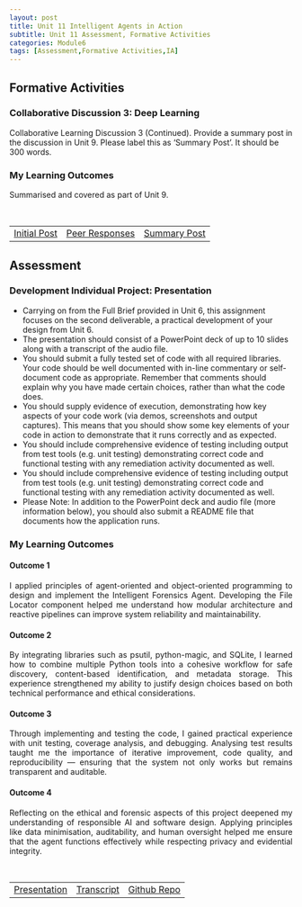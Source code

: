 ```yaml
---
layout: post
title: Unit 11 Intelligent Agents in Action
subtitle: Unit 11 Assessment, Formative Activities
categories: Module6
tags: [Assessment,Formative Activities,IA]
---
```

<style>
/* hit common Jekyll theme containers */
.post-content > * + *,
.page__content > * + *,
.post-body > * + * { margin-top: .6rem !important; }

/* headings: tighten top/bottom */
.post-content h1, .post-content h2, .post-content h3,
.page__content h1, .page__content h2, .page__content h3,
.post-body h1, .post-body h2, .post-body h3 {
  margin-top: .9rem !important;
  margin-bottom: .35rem !important;
  line-height: 1.2;
}

/* paragraphs & lists */
.post-content p, .page__content p, .post-body p { margin: .35rem 0 !important; line-height: 1.5; }
.post-content ul, .page__content ul, .post-body ul { margin: .25rem 0 .5rem 1.15rem !important; }
.post-content li, .page__content li, .post-body li { margin: .18rem 0 !important; }

/* tables & buttons */
.post-content table, .page__content table, .post-body table { margin: .4rem 0 !important; }
.post-content td, .page__content td, .post-body td { padding: .22rem .5rem !important; }

/* kill huge gap after the post title block some themes add */
.post-title + .post-content,
.page__title + .page__content { margin-top: .5rem !important; }
</style>
<html lang="en">
<body>
<h2> Formative Activities </h2>
<h3> Collaborative Discussion 3: Deep Learning  </h3>
<p>Collaborative Learning Discussion 3 (Continued). Provide a summary post in the discussion in Unit 9. Please label this as ‘Summary Post’. It should be 300 words. </p>
    <h3> My Learning Outcomes </h3>
<p style="text-align: justify;">Summarised and covered as part of Unit 9.</p>
  <br>
<table>
    <tr>
      <td> <a href="../../../../artefacts/IA-Unit09-Initial_Post.pdf" target="_blank" class="button large">Initial Post</a></td> 
       <td> <a href="../../../../artefacts/IA-Unit09-Peer_Response.pdf" target="_blank" class="button large">Peer Responses</a></td> 
       <td> <a href="../../../../artefacts/IA-Unit09-SummaryPost.pdf" target="_blank" class="button large">Summary Post</a></td> 
    </tr>
</table>
<h2> Assessment </h2>
<h3>Development Individual Project: Presentation</h3>
<ul>
 <li> Carrying on from the Full Brief provided in Unit 6, this assignment focuses on the second deliverable, a practical development of your design from Unit 6.</li>
  <li> The presentation should consist of a PowerPoint deck of up to 10 slides along with a transcript of the audio file.</li>
 <li> You should submit a fully tested set of code with all required libraries. Your code should be well documented with in-line commentary or self-document code as appropriate. Remember that comments should explain why you have made certain choices, rather than what the code does.</li>
 <li> You should supply evidence of execution, demonstrating how key aspects of your code work (via demos, screenshots and output captures). This means that you should show some key elements of your code in action to demonstrate that it runs correctly and as expected.</li>
 <li> You should include comprehensive evidence of testing including output from test tools (e.g. unit testing) demonstrating correct code and functional testing with any remediation activity documented as well.</li>
 <li> You should include comprehensive evidence of testing including output from test tools (e.g. unit testing) demonstrating correct code and functional testing with any remediation activity documented as well.</li>
  <li>Please Note: In addition to the PowerPoint deck and audio file (more information below), you should also submit a README file that documents how the application runs.</li>
</ul>
<h3> My Learning Outcomes </h3>

<h4>Outcome 1</h4>
<p style="text-align: justify;">I applied principles of agent-oriented and object-oriented programming to design and implement the Intelligent Forensics Agent. Developing the File Locator component helped me understand how modular architecture and reactive pipelines can improve system reliability and maintainability.</p>

<h4>Outcome 2</h4>
<p style="text-align: justify;">By integrating libraries such as psutil, python-magic, and SQLite, I learned how to combine multiple Python tools into a cohesive workflow for safe discovery, content-based identification, and metadata storage. This experience strengthened my ability to justify design choices based on both technical performance and ethical considerations.</p>

<h4>Outcome 3</h4>
<p style="text-align: justify;"> Through implementing and testing the code, I gained practical experience with unit testing, coverage analysis, and debugging. Analysing test results taught me the importance of iterative improvement, code quality, and reproducibility — ensuring that the system not only works but remains transparent and auditable.</p>

<h4>Outcome 4</h4>
<p style="text-align: justify;">Reflecting on the ethical and forensic aspects of this project deepened my understanding of responsible AI and software design. Applying principles like data minimisation, auditability, and human oversight helped me ensure that the agent functions effectively while respecting privacy and evidential integrity.</p>
  <br>
<table>
    <tr>
      <td> <a href="../../../../artefacts/IA-Unit11-Development Individual Project- Presentation.pdf" target="_blank" class="button large">Presentation</a></td> 
       <td> <a href="../../../../artefacts/IA-Unit11-Development Individual Project - Transcript Text.pdf" target="_blank" class="button large">Transcript</a></td> 
       <td> <a href="https://github.com/m-kanuri/ia_agent" target="_blank" class="button large">Github Repo</a></td> 
    </tr>
</table>









